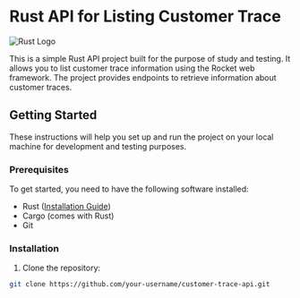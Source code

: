 # Rust API for Listing Customer Trace

![Rust Logo](https://www.rust-lang.org/static/images/rust-logo-blk.svg)

This is a simple Rust API project built for the purpose of study and testing. It allows you to list customer trace information using the Rocket web framework. The project provides endpoints to retrieve information about customer traces.

## Getting Started

These instructions will help you set up and run the project on your local machine for development and testing purposes.

### Prerequisites

To get started, you need to have the following software installed:

- Rust ([Installation Guide](https://www.rust-lang.org/tools/install))
- Cargo (comes with Rust)
- Git

### Installation

1. Clone the repository:

```bash
git clone https://github.com/your-username/customer-trace-api.git
